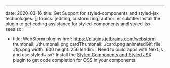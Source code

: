 ---
date: 2020-03-16
title: Get Support for styled-components and styled-jsx
technologies: []
topics: [editing, customizing]
author: er
subtitle: Install the plugin to get coding assistance for styled-components and styled-jsx.
seealso:
- title: WebStorm plugins
  href: https://plugins.jetbrains.com/webstorm
thumbnail: ./thumbnail.png
cardThumbnail: ./card.png
animatedGif:
  file: ./tip.png
  width: 600
  height: 256
leadin: |
  Need to build apps with Next.js and use styled+jsx? Install the 
  [Styled Components and Styled JSX](https://plugins.jetbrains.com/plugin/9997-styled-components--styled-jsx) 
  plugin to get code completion for CSS in your components.
